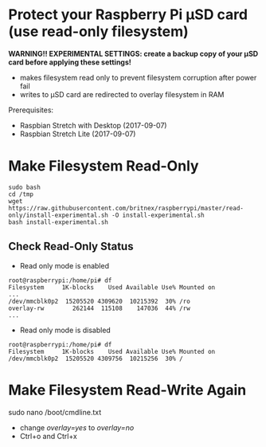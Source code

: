 Protect your Raspberry Pi µSD card (use read-only filesystem)
=============================================================

**WARNING!! EXPERIMENTAL SETTINGS: create a backup copy of your µSD card before applying these settings!**

* makes filesystem read only to prevent filesystem corruption after power fail
* writes to µSD card are redirected to overlay filesystem in RAM 

Prerequisites:
* Raspbian Stretch with Desktop (2017-09-07)
* Raspbian Stretch Lite (2017-09-07)


Make Filesystem Read-Only
=========================
```
sudo bash
cd /tmp
wget https://raw.githubusercontent.com/britnex/raspberrypi/master/read-only/install-experimental.sh -O install-experimental.sh
bash install-experimental.sh
```


Check Read-Only Status
-----------------------
* Read only mode is enabled
```
root@raspberrypi:/home/pi# df
Filesystem     1K-blocks    Used Available Use% Mounted on
...
/dev/mmcblk0p2  15205520 4309620  10215392  30% /ro
overlay-rw        262144  115108    147036  44% /rw
...
```

* Read only mode is disabled
```
root@raspberrypi:/home/pi# df
Filesystem     1K-blocks    Used Available Use% Mounted on
/dev/mmcblk0p2  15205520 4309756  10215256  30% /
```

Make Filesystem Read-Write Again
================================

sudo nano /boot/cmdline.txt
* change *overlay=yes* to *overlay=no*
* Ctrl+o and Ctrl+x
